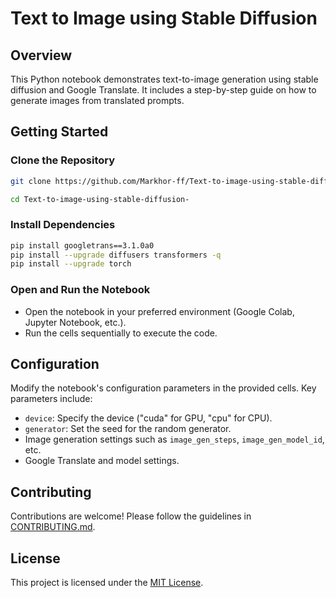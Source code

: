 # Text to Image using Stable Diffusion

## Overview

This Python notebook demonstrates text-to-image generation using stable diffusion and Google Translate. It includes a step-by-step guide on how to generate images from translated prompts.

## Getting Started

### Clone the Repository

```bash
git clone https://github.com/Markhor-ff/Text-to-image-using-stable-diffusion-.git
```
```bash
cd Text-to-image-using-stable-diffusion-
```

### Install Dependencies

```bash
pip install googletrans==3.1.0a0
pip install --upgrade diffusers transformers -q
pip install --upgrade torch
```

### Open and Run the Notebook

- Open the notebook in your preferred environment (Google Colab, Jupyter Notebook, etc.).
- Run the cells sequentially to execute the code.

## Configuration

Modify the notebook's configuration parameters in the provided cells. Key parameters include:
- `device`: Specify the device ("cuda" for GPU, "cpu" for CPU).
- `generator`: Set the seed for the random generator.
- Image generation settings such as `image_gen_steps`, `image_gen_model_id`, etc.
- Google Translate and model settings.

## Contributing

Contributions are welcome! Please follow the guidelines in [CONTRIBUTING.md](CONTRIBUTING.md).

## License

This project is licensed under the [MIT License](LICENSE).

